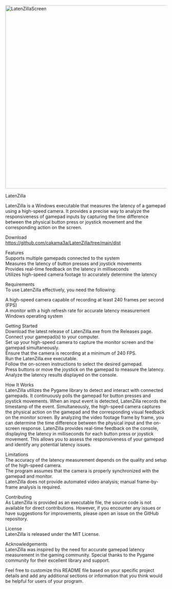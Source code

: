 <img width="573" alt="LatenZillaScreen" src="https://github.com/cakama3a/LatenZilla/assets/15096106/4dde0613-11df-4295-86b5-05ce8de4bb08">  
  
LatenZilla  

LatenZilla is a Windows executable that measures the latency of a gamepad using a high-speed camera. It provides a precise way to analyze the responsiveness of gamepad inputs by capturing the time difference between the physical button press or joystick movement and the corresponding action on the screen.

Download  
https://github.com/cakama3a/LatenZilla/tree/main/dist

Features  
Supports multiple gamepads connected to the system  
Measures the latency of button presses and joystick movements  
Provides real-time feedback on the latency in milliseconds  
Utilizes high-speed camera footage to accurately determine the latency  

Requirements  
To use LatenZilla effectively, you need the following:  

A high-speed camera capable of recording at least 240 frames per second (FPS)  
A monitor with a high refresh rate for accurate latency measurement  
Windows operating system  

Getting Started  
Download the latest release of LatenZilla.exe from the Releases page.  
Connect your gamepad(s) to your computer.  
Set up your high-speed camera to capture the monitor screen and the gamepad simultaneously.  
Ensure that the camera is recording at a minimum of 240 FPS.  
Run the LatenZilla.exe executable.  
Follow the on-screen instructions to select the desired gamepad.  
Press buttons or move the joystick on the gamepad to measure the latency.  
Analyze the latency results displayed on the console.  

How It Works  
LatenZilla utilizes the Pygame library to detect and interact with connected gamepads. It continuously polls the gamepad for button presses and joystick movements. When an input event is detected, LatenZilla records the timestamp of the event.
Simultaneously, the high-speed camera captures the physical action on the gamepad and the corresponding visual feedback on the monitor screen. By analyzing the video footage frame by frame, you can determine the time difference between the physical input and the on-screen response.
LatenZilla provides real-time feedback on the console, displaying the latency in milliseconds for each button press or joystick movement. This allows you to assess the responsiveness of your gamepad and identify any potential latency issues.

Limitations  
The accuracy of the latency measurement depends on the quality and setup of the high-speed camera.  
The program assumes that the camera is properly synchronized with the gamepad and monitor.  
LatenZilla does not provide automated video analysis; manual frame-by-frame analysis is required.  

Contributing  
As LatenZilla is provided as an executable file, the source code is not available for direct contributions. However, if you encounter any issues or have suggestions for improvements, please open an issue on the GitHub repository.

License  
LatenZilla is released under the MIT License.

Acknowledgements  
LatenZilla was inspired by the need for accurate gamepad latency measurement in the gaming community. Special thanks to the Pygame community for their excellent library and support.

Feel free to customize this README file based on your specific project details and add any additional sections or information that you think would be helpful for users of your program.
